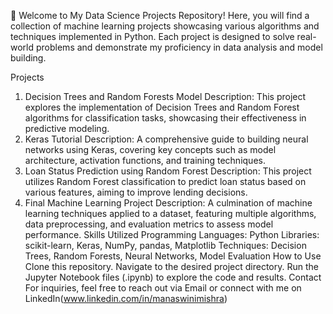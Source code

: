 👋 Welcome to My Data Science Projects Repository! Here, you will find a collection of machine learning projects showcasing various algorithms and techniques implemented in Python. Each project is designed to solve real-world problems and demonstrate my proficiency in data analysis and model building.

Projects
1. Decision Trees and Random Forests Model
Description: This project explores the implementation of Decision Trees and Random Forest algorithms for classification tasks, showcasing their effectiveness in predictive modeling.
2. Keras Tutorial
Description: A comprehensive guide to building neural networks using Keras, covering key concepts such as model architecture, activation functions, and training techniques.
3. Loan Status Prediction using Random Forest
Description: This project utilizes Random Forest classification to predict loan status based on various features, aiming to improve lending decisions.
4. Final Machine Learning Project
Description: A culmination of machine learning techniques applied to a dataset, featuring multiple algorithms, data preprocessing, and evaluation metrics to assess model performance.
Skills Utilized
Programming Languages: Python
Libraries: scikit-learn, Keras, NumPy, pandas, Matplotlib
Techniques: Decision Trees, Random Forests, Neural Networks, Model Evaluation
How to Use
Clone this repository.
Navigate to the desired project directory.
Run the Jupyter Notebook files (.ipynb) to explore the code and results.
Contact
For inquiries, feel free to reach out via Email or connect with me on LinkedIn(www.linkedin.com/in/manaswinimishra)


